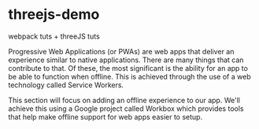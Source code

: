 # threejs-demo

webpack tuts + threeJS tuts

Progressive Web Applications (or PWAs) are web apps that deliver an experience similar to native applications. There are many things that can contribute to that. Of these, the most significant is the ability for an app to be able to function when offline. This is achieved through the use of a web technology called Service Workers.

This section will focus on adding an offline experience to our app. We'll achieve this using a Google project called Workbox which provides tools that help make offline support for web apps easier to setup.
